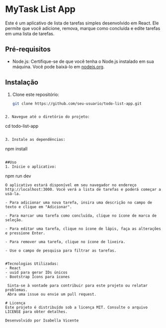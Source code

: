 
# MyTask List App

Este é um aplicativo de lista de tarefas simples desenvolvido em React. Ele permite que você adicione, remova, marque como concluída e edite tarefas em uma lista de tarefas.

## Pré-requisitos

- Node.js: Certifique-se de que você tenha o Node.js instalado em sua máquina. Você pode baixá-lo em [nodejs.org](https://nodejs.org/).

## Instalação

1. Clone este repositório:

   ```bash
   git clone https://github.com/seu-usuario/todo-list-app.git
```

2. Navegue até o diretório do projeto:
```
cd todo-list-app
```

3. Instale as dependências:
```
npm install 
```

##Uso
1. Inicie o aplicativo:
```
npm run dev 
```
O aplicativo estará disponível em seu navegador no endereço http://localhost:3000. Você verá a lista de tarefas e poderá começar a usá-la.

- Para adicionar uma nova tarefa, insira uma descrição no campo de texto e clique em "Adicionar".

- Para marcar uma tarefa como concluída, clique no ícone de marca de seleção.

- Para editar uma tarefa, clique no ícone de lápis, faça as alterações e pressione Enter.

- Para remover uma tarefa, clique no ícone de lixeira.

- Use o campo de pesquisa para filtrar as tarefas.


#Tecnologias Utilizadas:
- React
- uuid para gerar IDs únicos
- Bootstrap Icons para ícones

 Sinta-se à vontade para contribuir para este projeto ou relatar problemas. 
 Abra uma issue ou envie um pull request.

# Licença
Este projeto é distribuído sob a licença MIT. Consulte o arquivo LICENSE para obter detalhes.

Desenvolvido por Isabella Vicente 